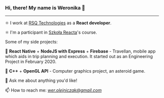 ### Hi, there! My name is Weronika 👋

---

⚛️ I work at [RSQ Technologies](rsqtechnologies.com) as a <b>React developer</b>.

⚛️ I'm a participant in [Szkoła Reacta](https://github.com/szkola-reacta)'s course.

Some of my side projects:

🚂 **React Native** + **NodeJS with Express** + **Firebase** - Travellan, mobile app which aids in trip planning and execution. It started out as an Engineering Project in February 2020.

🌌 **C++** + **OpenGL API** - Computer graphics project, an asteroid game.

💬 Ask me about anything you'd like!

📫 How to reach me: *wer.olejniczak@gmail.com*
